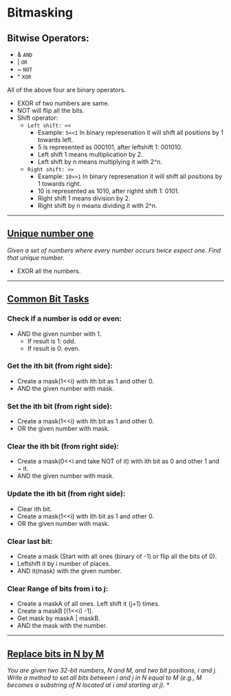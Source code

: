 # Bitmasking

## Bitwise Operators:
 * & `AND`
 * | `OR`
 * ~ `NOT` 
 * ^ `XOR`
 
All of the above four are binary operators.
 
 * EXOR of two numbers are same.
 * NOT will flip all the bits.
 * Shift operator: 
    * `Left shift: <<`
       * Example: ` 5<<1 ` In binary represenation it will shift all positions by 1 towards left. 
       * 5 is represented as 000101, after leftshift 1: 001010.
       * Left shift 1 means multiplication by 2.
       * Left shift by n means multiplying it with 2^n.
    * `Right shift: >>`
       * Example: ` 10>>1 ` In binary represenation it will shift all positions by 1 towards right. 
       * 10 is represented as 1010, after righht shift 1: 0101.
       * Right shift 1 means division by 2.
       * Right shift by n means dividing it with 2^n.

<hr/>

## <a href="https://github.com/sanya2508/Bitmasking/blob/master/Unique%20number-I.cpp">Unique number one </a>
*Given a set of numbers where every number occurs twice expect one. Find that unique number.*
  * EXOR all the numbers.

<hr/>

## <a href="https://github.com/sanya2508/Bitmasking/blob/master/Common%20bit%20tasks.cpp"> Common Bit Tasks</a>

### Check if a number is odd or even:
 * AND the  given number with 1.
   * If result is 1: odd.
   * If result is 0: even.
   
### Get the ith bit (from right side):
 * Create a mask(1<<i) with ith bit as 1 and other 0.
 * AND the given number with mask.

### Set the ith bit (from right side):
 * Create a mask(1<<i) with ith bit as 1 and other 0.
 * OR the given number with mask. 

### Clear the ith bit (from right side):
 * Create a mask(0<<i and take NOT of it) with ith bit as 0 and other 1 and ~ it.
 * AND the given number with mask. 

### Update the ith bit (from right side):
 * Clear ith bit.
 * Create a mask(1<<i) with ith bit as 1 and other 0.
 * OR the given number with mask. 

### Clear last bit:
 * Create a mask (Start with all ones (binary of -1) or flip all the bits of 0).
 * Leftshift it by i number of places.
 * AND it(mask) with the given number.

### Clear Range of bits from i to j:
 * Create a maskA of all ones. Left shift it (j+1) times.
 * Create a maskB [(1<<i) -1].
 * Get mask by maskA | maskB.
 * AND the mask with the number.
 

<hr/>

## <a href="https://github.com/sanya2508/Bitmasking/blob/master/Replace%20bits%20in%20N%20by%20M.cpp">Replace bits in N by M </a>
*You are given two 32-bit numbers, N and M, and two bit positions, i and j. Write a method to set all bits between i and j in N equal to M (e.g., M becomes a substring of N located at i and starting at j).*
 * 
